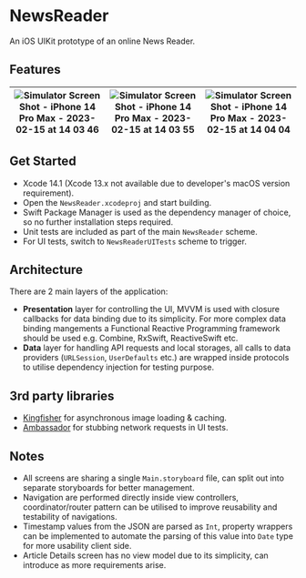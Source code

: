 # NewsReader

An iOS UIKit prototype of an online News Reader.

## Features

| ![Simulator Screen Shot - iPhone 14 Pro Max - 2023-02-15 at 14 03 46](https://user-images.githubusercontent.com/545146/218926952-a8e64493-4043-46ba-9c05-899fa1b46a6f.png) | ![Simulator Screen Shot - iPhone 14 Pro Max - 2023-02-15 at 14 03 55](https://user-images.githubusercontent.com/545146/218926964-2d5b4982-0ae5-448e-9cb4-4944d19502f8.png) | ![Simulator Screen Shot - iPhone 14 Pro Max - 2023-02-15 at 14 04 04](https://user-images.githubusercontent.com/545146/218926982-2f6a5edb-82b4-4731-9e04-265f13856644.png) |
| - | - | - |

## Get Started

* Xcode 14.1 (Xcode 13.x not available due to developer's macOS version requirement).
* Open the `NewsReader.xcodeproj` and start building.
* Swift Package Manager is used as the dependency manager of choice, so no further installation steps required.
* Unit tests are included as part of the main `NewsReader` scheme.
* For UI tests, switch to `NewsReaderUITests` scheme to trigger.

## Architecture

There are 2 main layers of the application:

* **Presentation** layer for controlling the UI, MVVM is used with closure callbacks for data binding due to its simplicity. For more complex data binding mangements a Functional Reactive Programming framework should be used e.g. Combine, RxSwift, ReactiveSwift etc.
* **Data** layer for handling API requests and local storages, all calls to data providers (`URLSession`, `UserDefaults` etc.) are wrapped inside protocols to utilise dependency injection for testing purpose.

## 3rd party libraries

* [Kingfisher](https://github.com/onevcat/Kingfisher) for asynchronous image loading & caching.
* [Ambassador](https://github.com/envoy/Ambassador) for stubbing network requests in UI tests.

## Notes

* All screens are sharing a single `Main.storyboard` file, can split out into separate storyboards for better management.
* Navigation are performed directly inside view controllers, coordinator/router pattern can be utilised to improve reusability and testability of navigations.
* Timestamp values from the JSON are parsed as `Int`, property wrappers can be implemented to automate the parsing of this value into `Date` type for more usability client side.
* Article Details screen has no view model due to its simplicity, can introduce as more requirements arise.
